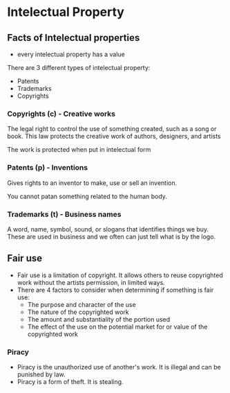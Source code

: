 # Intelectual Property

## Facts of Intelectual properties

- every intelectual property has a value

There are 3 different types of intelectual property:
- Patents
- Trademarks
- Copyrights

### Copyrights (c) - Creative works

The legal right to control the use of something created, such as a song or book. This law protects the creative work of authors, designers, and artists

The work is protected when put in intelectual form

### Patents (p) - Inventions

Gives rights to an inventor to make, use or sell an invention.

You cannot patan something related to the human body.

### Trademarks (t) - Business names

A word, name, symbol, sound, or slogans that identifies things we buy. These are used in business and we often can just tell what is by the logo.

## Fair use

- Fair use is a limitation of copyright. It allows others to reuse copyrighted work without the artists permission, in limited ways.
- There are 4 factors to consider when determining if something is fair use:
  - The purpose and character of the use
  - The nature of the copyrighted work
  - The amount and substantiality of the portion used
  - The effect of the use on the potential market for or value of the copyrighted work

### Piracy

- Piracy is the unauthorized use of another's work. It is illegal and can be punished by law.
- Piracy is a form of theft. It is stealing.
